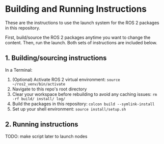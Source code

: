 # Building and Running Instructions

These are the instructions to use the launch system for the ROS 2 packages in this repository.

First, build/source the ROS 2 packages anytime you want to change the content. Then, run the launch. Both sets of instructions are included below.

## 1. Building/sourcing instructions

In a Terminal:

1. (Optional) Activate ROS 2 virtual environment: `source ~/ros2_venv/bin/activate`
1. Navigate to this repo's root directory
1. Clear your workspace before rebuilding to avoid any caching issues: `rm -rf build/ install/ log/`
1. Build the packages in this repository: `colcon build --symlink-install`
1. Set up your shell environment: `source install/setup.sh`

## 2. Running instructions

TODO: make script later to launch nodes